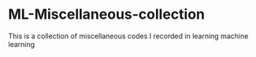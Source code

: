 # ML-Miscellaneous-collection
This is a collection of miscellaneous codes I recorded in learning machine learning
